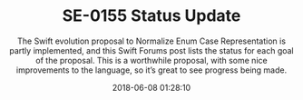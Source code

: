 ---
title: "SE-0155 Status Update"
subtitle: "The Swift evolution proposal to Normalize Enum Case Representation is partly implemented, and this Swift Forums post lists the status for each goal of the proposal. This is a worthwhile proposal, with some nice improvements to the language, so it’s great to see progress being made."
tags: ["evolution","enums"]
link: "https://forums.swift.org/t/se-0155-status-update/13154"
date: "2018-06-08 01:28:10"
---